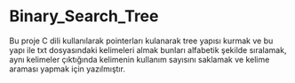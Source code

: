 # Binary_Search_Tree
Bu proje C dili kullanılarak pointerları kulanarak tree yapısı kurmak ve bu yapı ile txt dosyasındaki kelimeleri almak bunları alfabetik şekilde sıralamak, aynı kelimeler çıktığında kelimenin kullanım sayısını saklamak ve kelime araması yapmak için yazılmıştır.

